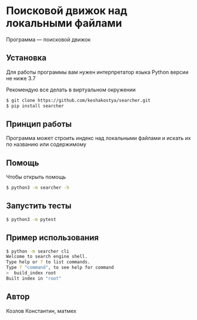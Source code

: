 # Поисковой движок над локальными файлами

Программа — поисковой движок

## Установка

Для работы программы вам нужен интерпретатор языка Python версии не ниже 3.7

Рекомендую все делать в виртуальном окружении

```bash
$ git clone https://github.com/keshakostya/searcher.git
$ pip install searcher
```

## Принцип работы
Программа может строить индекс над локальными файлами и искать их по названию или содержимому

## Помощь

Чтобы открыть помощь

```bash
$ python3 -m searcher -h
```

## Запустить тесты

```bash
$ python3 -m pytest
```

## Пример использования

```bash
$ python -m searcher cli
Welcome to search engine shell.
Type help or ? to list commands.
Type ? "command", to see help for command
>  build_index root
Built index in "root"
```

## Автор

Козлов Константин, матмех
